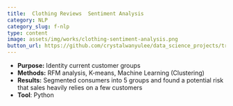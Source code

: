 ```yaml
---
title:  Clothing Reviews  Sentiment Analysis
category: NLP
category_slug: f-nlp
type: content
image: assets/img/works/clothing-sentiment-analysis.png
button_url: https://github.com/crystalwanyulee/data_science_projects/tree/master/nlp/sentiment%20analysis
---
```


* **Purpose:** Identity current customer groups
* **Methods:** RFM analysis, K-means, Machine Learning (Clustering)
* **Results:** Segmented consumers into 5 groups and found a potential risk that sales heavily relies on a few customers
* **Tool**: Python

